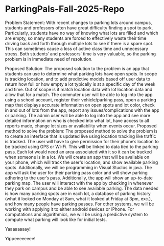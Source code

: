 # ParkingPals-Fall-2025-Repo
Problem Statement: 
With recent changes to parking lots around campus, students and professors often have great difficulty finding a spot to park. Particularly, students have no way of knowing what lots are filled and which are empty, so many students are forced to effectively waste their time driving back and forth through multiple lots to see if there is a spare spot. This can sometimes cause a loss of active class time and unnecessary stress. Both students’ and professors’ time is very valuable, so the parking problem is in immediate need of resolution.

Proposed Solution: 
The proposed solution to the problem is an app that students can use to determine what parking lots have open spots. In scope is tracking location, and to add predictive models based off user data to return how full or how empty a lot typically is at a specific day of the week and time. Out of scope is it match location data with lot location data and allow that for a match.
The commuter user will be able to log into the app using a school account, register their vehicle/parking pass, open a parking map that displays accurate information on open spots and lot color, check in and out of lots from the app, report any issues/complications with the app or parking.
The admin user will be able to log into the app and see more detailed information on who is checked into what lot, have access to all reports made, change lot sizes or availability when events occur. 
Proposed method to solve the problem: 
The proposed method to solve the problem is to create an interface that is updated live using location tracking like traffic is tracked. The user will have to give permission for their phone’s location to be tracked using GPS or Wi-Fi. This will be linked to data tied to the parking pass. Each lot would need an area associated with it so it can be tracked when someone is in a lot. 
We will create an app that will be available on your phone, which will track the user's location, and show available parking spots.  Additionally, we will be programming in Visual Studios in java. The app will ask the user for their parking pass color and will show parking adhering to the user’s pass. Additionally, the app will show an up-to-date parking map.
The user will interact with the app by checking in whenever they park on campus and be able to see available parking. The data needed is how many parking spots are in each lot, a database of parking history (what it looked on Monday at 8am, what it looked at Friday at 3pm, exc.), and how many people have parking passes. For other systems, we will be working with applying it to either android devices or iPhone. For computations and algorithmics, we will be using a predictive system to compute what parking will look like for initial tests.

Yaaaaaaaay!

Yippeeeeeeee!

